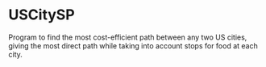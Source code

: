 # USCitySP
Program to find the most cost-efficient path between any two US cities, giving the most direct path while taking into account stops for food at each city.
